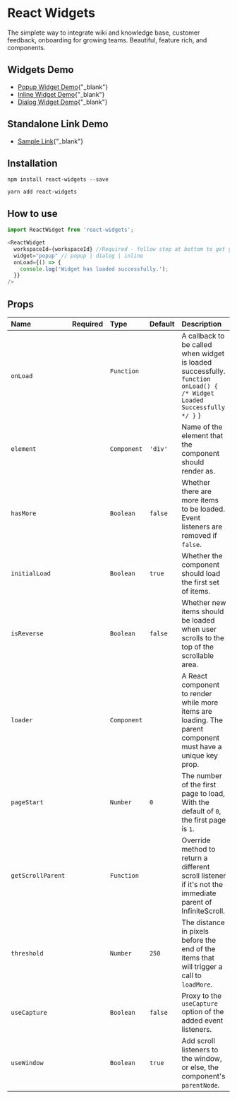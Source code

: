# React Widgets

The simplete way to integrate wiki and knowledge base, customer feedback, onboarding for growing teams. Beautiful, feature rich, and components.

## Widgets Demo

- [Popup Widget Demo](https://www.due.work/use-cases/samples/popup.html){"\_blank"}
- [Inline Widget Demo](https://www.due.work/use-cases/samples/inline.html){"\_blank"}
- [Dialog Widget Demo](https://www.due.work/use-cases/samples/dialog.html){"\_blank"}

## Standalone Link Demo

- [Sample Link](https://www.due.work/u/lsnWIg3c3G/help-and-support/lsnWIg3c3G){"\_blank"}

## Installation

```
npm install react-widgets --save
```

```
yarn add react-widgets
```

## How to use

```js
import ReactWidget from 'react-widgets';
```

```js
<ReactWidget
  workspaceId={workspaceId} //Required - follow step at bottom to get your workspaceId
  widget="popup" // popup | dialog | inline
  onLoad={() => {
    console.log('Widget has loaded successfully.');
  }}
/>
```

## Props

| Name              | Required | Type         | Default   | Description                                                                                                            |
| :---------------- | :------- | :----------- | :-------- | :--------------------------------------------------------------------------------------------------------------------- |
| `onLoad`          |          | `Function`   |           | A callback to be called when widget is loaded successfully. `function onLoad() { /* Widget Loaded Successfully */ }` } |
| `element`         |          | `Component`  | `'div'`   | Name of the element that the component should render as.                                                               |
| `hasMore`         |          | `Boolean`    | `false`   | Whether there are more items to be loaded. Event listeners are removed if `false`.                                     |
| `initialLoad`     |          | `Boolean`    | `true`    | Whether the component should load the first set of items.                                                              |
| `isReverse`       |          | `Boolean`    | `false`   | Whether new items should be loaded when user scrolls to the top of the scrollable area.                                |
| `loader`          |          | `Component`  |           | A React component to render while more items are loading. The parent component must have a unique key prop.            |
| `pageStart`       |          | `Number`     | `0`       | The number of the first page to load, With the default of `0`, the first page is `1`.                                  |
| `getScrollParent` |          | `Function`   |           | Override method to return a different scroll listener if it's not the immediate parent of InfiniteScroll.              |
| `threshold`       |          | `Number`     | `250`     | The distance in pixels before the end of the items that will trigger a call to `loadMore`.                             |
| `useCapture`      |          | `Boolean`    | `false`   | Proxy to the `useCapture` option of the added event listeners.                                                         |
| `useWindow`       |          | `Boolean`    | `true`    | Add scroll listeners to the window, or else, the component's `parentNode`.                                             |
